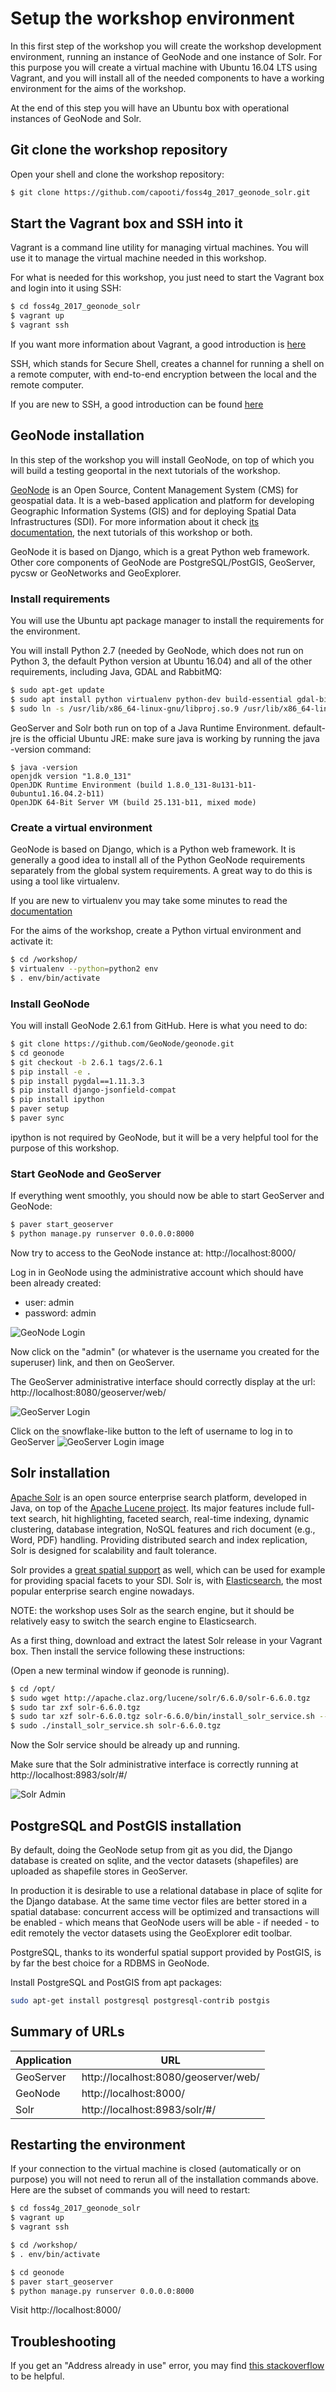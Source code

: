 # Setup the workshop environment

In this first step of the workshop you will create the workshop development environment, running an instance of GeoNode and one instance of Solr. For this purpose you will create a virtual machine with Ubuntu 16.04 LTS using Vagrant, and you will install all of the needed components to have a working environment for the aims of the workshop.

At the end of this step you will have an Ubuntu box with operational instances of GeoNode and Solr.

## Git clone the workshop repository

Open your shell and clone the workshop repository:

```sh
$ git clone https://github.com/capooti/foss4g_2017_geonode_solr.git
```

## Start the Vagrant box and SSH into it

Vagrant is a command line utility for managing virtual machines. You will use it to manage the virtual machine needed in this workshop.

For what is needed for this workshop, you just need to start the Vagrant box and login into it using SSH:

```sh
$ cd foss4g_2017_geonode_solr
$ vagrant up
$ vagrant ssh
```

If you want more information about Vagrant, a good introduction is [here](https://www.vagrantup.com/intro/getting-started/index.html)

SSH, which stands for Secure Shell, creates a channel for running a shell on a remote computer, with end-to-end encryption between the local and the remote computer.

If you are new to SSH, a good introduction can be found [here](https://docstore.mik.ua/orelly/networking_2ndEd/ssh/ch01_01.htm)

## GeoNode installation

In this step of the workshop you will install GeoNode, on top of which you will build a testing geoportal in the next tutorials of the workshop.

[GeoNode](http://geonode.org/) is an Open Source, Content Management System (CMS) for geospatial data. It is a web-based application and platform for developing Geographic Information Systems (GIS) and for deploying Spatial Data Infrastructures (SDI).
For more information about it check [its documentation](http://docs.geonode.org/en/master/), the next tutorials of this workshop or both.

GeoNode it is based on Django, which is a great Python web framework. Other core components of GeoNode are PostgreSQL/PostGIS, GeoServer, pycsw or GeoNetworks and GeoExplorer.

### Install requirements

You will use the Ubuntu apt package manager to install the requirements for the environment.

You will install Python 2.7 (needed by GeoNode, which does not run on Python 3, the default Python version at Ubuntu 16.04) and all of the other requirements, including Java, GDAL and RabbitMQ:

```sh
$ sudo apt-get update
$ sudo apt install python virtualenv python-dev build-essential gdal-bin libgdal-dev default-jre rabbitmq-server
$ sudo ln -s /usr/lib/x86_64-linux-gnu/libproj.so.9 /usr/lib/x86_64-linux-gnu/libproj.so.0
```

GeoServer and Solr both run on top of a Java Runtime Environment. default-jre is the official Ubuntu JRE: make sure java is working by running the java -version command:

```
$ java -version
openjdk version "1.8.0_131"
OpenJDK Runtime Environment (build 1.8.0_131-8u131-b11-0ubuntu1.16.04.2-b11)
OpenJDK 64-Bit Server VM (build 25.131-b11, mixed mode)
```

### Create a virtual environment

GeoNode is based on Django, which is a Python web framework. It is generally a good idea to install all of the Python GeoNode requirements separately from the global system requirements. A great way to do this is using a tool like virtualenv.

If you are new to virtualenv you may take some minutes to read the [documentation](https://virtualenv.pypa.io/en/stable/)

For the aims of the workshop, create a Python virtual environment and activate it:

```sh
$ cd /workshop/
$ virtualenv --python=python2 env
$ . env/bin/activate
```

### Install GeoNode

You will install GeoNode 2.6.1 from GitHub. Here is what you need to do:

```sh
$ git clone https://github.com/GeoNode/geonode.git
$ cd geonode
$ git checkout -b 2.6.1 tags/2.6.1
$ pip install -e .
$ pip install pygdal==1.11.3.3
$ pip install django-jsonfield-compat
$ pip install ipython
$ paver setup
$ paver sync
```

ipython is not required by GeoNode, but it will be a very helpful tool for the purpose of this workshop.

### Start GeoNode and GeoServer

If everything went smoothly, you should now be able to start GeoServer and GeoNode:

```sh
$ paver start_geoserver
$ python manage.py runserver 0.0.0.0:8000
```

Now try to access to the GeoNode instance at: http://localhost:8000/

Log in in GeoNode using the administrative account which should have been already created:

* user: admin
* password: admin

<img src="images/0000_geonode_login.png" alt="GeoNode Login" />

Now click on the "admin" (or whatever is the username you created for the superuser) link, and then on GeoServer.

The GeoServer administrative interface should correctly display at the url: http://localhost:8080/geoserver/web/

<img src="images/0001_geoserver_login.png" alt="GeoServer Login" />

Click on the snowflake-like button to the left of username to log in to GeoServer
<img src='https://i.imgur.com/ItE8BAP.png' alt="GeoServer Login image" />

## Solr installation

[Apache Solr](http://lucene.apache.org/solr/) is an open source enterprise search platform, developed in Java, on top of the [Apache Lucene project](https://lucene.apache.org/core/). Its major features include full-text search, hit highlighting, faceted search, real-time indexing, dynamic clustering, database integration, NoSQL features and rich document (e.g., Word, PDF) handling. Providing distributed search and index replication, Solr is designed for scalability and fault tolerance.

Solr provides a [great spatial support](https://cwiki.apache.org/confluence/display/solr/Spatial+Search) as well, which can be used for example for providing spacial facets to your SDI.
Solr is, with [Elasticsearch](https://www.elastic.co/products/elasticsearch), the most popular enterprise search engine nowadays.

NOTE: the workshop uses Solr as the search engine, but it should be relatively easy to switch the search engine to Elasticsearch.

As a first thing, download and extract the latest Solr release in your Vagrant box. Then install the service following these instructions:

(Open a new terminal window if geonode is running).
```sh
$ cd /opt/
$ sudo wget http://apache.claz.org/lucene/solr/6.6.0/solr-6.6.0.tgz
$ sudo tar zxf solr-6.6.0.tgz
$ sudo tar xzf solr-6.6.0.tgz solr-6.6.0/bin/install_solr_service.sh --strip-components=2
$ sudo ./install_solr_service.sh solr-6.6.0.tgz
```

Now the Solr service should be already up and running.

Make sure that the Solr administrative interface is correctly running at http://localhost:8983/solr/#/

<img src="images/0002_solr_admin.png" alt="Solr Admin" />

## PostgreSQL and PostGIS installation

By default, doing the GeoNode setup from git as you did, the Django database is created on sqlite, and the vector datasets (shapefiles) are uploaded as shapefile stores in GeoServer.

In production it is desirable to use a relational database in place of sqlite for the Django database. At the same time vector files are better stored in a spatial database: concurrent access will be optimized and transactions will be enabled - which means that GeoNode users will be able - if needed - to edit remotely the vector datasets using the GeoExplorer edit toolbar.

PostgreSQL, thanks to its wonderful spatial support provided by PostGIS, is by far the best choice for a RDBMS in GeoNode.

Install PostgreSQL and PostGIS from apt packages:

```sh
sudo apt-get install postgresql postgresql-contrib postgis
```



## Summary of URLs
| Application | URL |
| ------ | ------ |
| GeoServer | http://localhost:8080/geoserver/web/  |
| GeoNode | http://localhost:8000/ |
| Solr | http://localhost:8983/solr/#/ |

## Restarting the environment
If your connection to the virtual machine is closed (automatically or on purpose) you will not need to rerun all of the installation commands above. Here are the subset of commands you will need to restart: 

```sh
$ cd foss4g_2017_geonode_solr
$ vagrant up
$ vagrant ssh
```
```sh
$ cd /workshop/
$ . env/bin/activate
```
```sh
$ cd geonode
$ paver start_geoserver
$ python manage.py runserver 0.0.0.0:8000
```
Visit  http://localhost:8000/ 

## Troubleshooting
If you get an "Address already in use" error, you may find [this stackoverflow](https://stackoverflow.com/questions/12737293/how-do-i-resolve-the-java-net-bindexception-address-already-in-use-jvm-bind) to be helpful.
